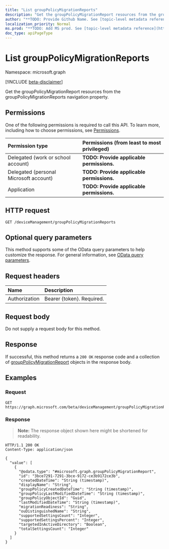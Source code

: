 ```yaml
---
title: "List groupPolicyMigrationReports"
description: "Get the groupPolicyMigrationReport resources from the groupPolicyMigrationReports navigation property."
author: "**TODO: Provide Github Name. See [topic-level metadata reference](https://msgo.azurewebsites.net/add/document/guidelines/metadata.html#topic-level-metadata)**"
localization_priority: Normal
ms.prod: "**TODO: Add MS prod. See [topic-level metadata reference](https://msgo.azurewebsites.net/add/document/guidelines/metadata.html#topic-level-metadata)**"
doc_type: apiPageType
---
```


# List groupPolicyMigrationReports
Namespace: microsoft.graph

[!INCLUDE [beta-disclaimer](../../includes/beta-disclaimer.md)]

Get the groupPolicyMigrationReport resources from the groupPolicyMigrationReports navigation property.

## Permissions
One of the following permissions is required to call this API. To learn more, including how to choose permissions, see [Permissions](/graph/permissions-reference).

|Permission type|Permissions (from least to most privileged)|
|:---|:---|
|Delegated (work or school account)|**TODO: Provide applicable permissions.**|
|Delegated (personal Microsoft account)|**TODO: Provide applicable permissions.**|
|Application|**TODO: Provide applicable permissions.**|

## HTTP request

<!-- {
  "blockType": "ignored"
}
-->
``` http
GET /deviceManagement/groupPolicyMigrationReports
```

## Optional query parameters
This method supports some of the OData query parameters to help customize the response. For general information, see [OData query parameters](/graph/query-parameters).

## Request headers
|Name|Description|
|:---|:---|
|Authorization|Bearer {token}. Required.|

## Request body
Do not supply a request body for this method.

## Response

If successful, this method returns a `200 OK` response code and a collection of [groupPolicyMigrationReport](../resources/grouppolicymigrationreport.md) objects in the response body.

## Examples

### Request
<!-- {
  "blockType": "request",
  "name": "list_grouppolicymigrationreport"
}
-->
``` http
GET https://graph.microsoft.com/beta/deviceManagement/groupPolicyMigrationReports
```


### Response
>**Note:** The response object shown here might be shortened for readability.
<!-- {
  "blockType": "response",
  "truncated": true,
  "@odata.type": "Collection(microsoft.graph.groupPolicyMigrationReport)"
}
-->
``` http
HTTP/1.1 200 OK
Content-Type: application/json

{
  "value": [
    {
      "@odata.type": "#microsoft.graph.groupPolicyMigrationReport",
      "id": "3bce7291-7291-3bce-9172-ce3b9172ce3b",
      "createdDateTime": "String (timestamp)",
      "displayName": "String",
      "groupPolicyCreatedDateTime": "String (timestamp)",
      "groupPolicyLastModifiedDateTime": "String (timestamp)",
      "groupPolicyObjectId": "Guid",
      "lastModifiedDateTime": "String (timestamp)",
      "migrationReadiness": "String",
      "ouDistinguishedName": "String",
      "supportedSettingsCount": "Integer",
      "supportedSettingsPercent": "Integer",
      "targetedInActiveDirectory": "Boolean",
      "totalSettingsCount": "Integer"
    }
  ]
}
```

